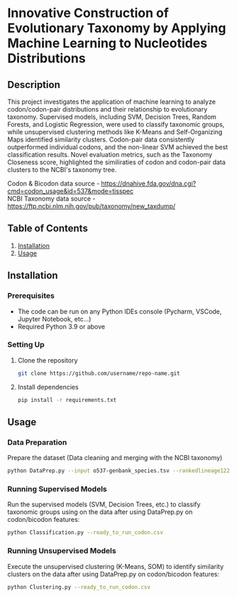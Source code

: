 # Innovative Construction of Evolutionary Taxonomy by Applying Machine Learning to Nucleotides Distributions

## Description
This project investigates the application of machine learning to analyze codon/codon-pair distributions and their relationship to evolutionary taxonomy. Supervised models, including SVM, Decision Trees, Random Forests, and Logistic Regression, were used to classify taxonomic groups, while unsupervised clustering methods like K-Means and Self-Organizing Maps identified similarity clusters. Codon-pair data consistently outperformed individual codons, and the non-linear SVM achieved the best classification results. Novel evaluation metrics, such as the Taxonomy Closeness score, highlighted the similiraties of codon and codon-pair data clusters to the NCBI's taxonomy tree.

Codon & Bicodon data source - https://dnahive.fda.gov/dna.cgi?cmd=codon_usage&id=537&mode=tisspec <br>
NCBI Taxonomy data source - https://ftp.ncbi.nlm.nih.gov/pub/taxonomy/new_taxdump/

## Table of Contents
1. [Installation](#installation)
2. [Usage](#usage)


## Installation
### Prerequisites
- The code can be run on any Python IDEs console (Pycharm, VSCode, Jupyter Notebook, etc...)
- Required Python 3.9 or above

### Setting Up
1. Clone the repository
   ```bash
   git clone https://github.com/username/repo-name.git
   ```

2. Install dependencies
   ```bash
   pip install -r requirements.txt
   ```

## Usage

### Data Preparation
Prepare the dataset (Data cleaning and merging with the NCBI taxonomy)
```bash
python DataPrep.py --input o537-genbank_species.tsv --rankedlineage122.csv
```

### Running Supervised Models
Run the supervised models (SVM, Decision Trees, etc.) to classify taxonomic groups using on the data after using DataPrep.py on codon/bicodon features:
```bash
python Classification.py --ready_to_run_codon.csv 
```

### Running Unsupervised Models
Execute the unsupervised clustering (K-Means, SOM) to identify similarity clusters on the data after using DataPrep.py on codon/bicodon features:
```bash
python Clustering.py --ready_to_run_codon.csv 
```








